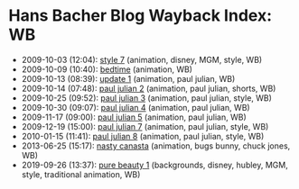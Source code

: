 # Hans Bacher Blog Wayback Index: WB

* 2009-10-03 (12:04): [style 7](https://web.archive.org/web/https://one1more2time3.wordpress.com/2009/10/03/style-7/) (animation, disney, MGM, style, WB)
* 2009-10-09 (10:40): [bedtime](https://web.archive.org/web/https://one1more2time3.wordpress.com/2009/10/09/bedtime/) (animation, WB)
* 2009-10-13 (08:39): [update 1](https://web.archive.org/web/https://one1more2time3.wordpress.com/2009/10/13/update-1/) (animation, paul julian, WB)
* 2009-10-14 (07:48): [paul julian 2](https://web.archive.org/web/https://one1more2time3.wordpress.com/2009/10/14/paul-julian-2/) (animation, paul julian, shorts, WB)
* 2009-10-25 (09:52): [paul julian 3](https://web.archive.org/web/https://one1more2time3.wordpress.com/2009/10/25/paul-julian-3/) (animation, paul julian, style, WB)
* 2009-10-30 (09:07): [paul julian 4](https://web.archive.org/web/https://one1more2time3.wordpress.com/2009/10/30/paul-julian-4/) (animation, paul julian, WB)
* 2009-11-17 (09:00): [paul julian 5](https://web.archive.org/web/https://one1more2time3.wordpress.com/2009/11/17/paul-julian-5/) (animation, paul julian, WB)
* 2009-12-19 (15:00): [paul julian 7](https://web.archive.org/web/https://one1more2time3.wordpress.com/2009/12/19/paul-julian-7/) (animation, paul julian, style, WB)
* 2010-01-15 (11:41): [paul julian 8](https://web.archive.org/web/https://one1more2time3.wordpress.com/2010/01/15/paul-julian-8/) (animation, paul julian, style, WB)
* 2013-06-25 (15:17): [nasty canasta](https://web.archive.org/web/https://one1more2time3.wordpress.com/2013/06/25/nasty-canasta/) (animation, bugs bunny, chuck jones, WB)
* 2019-09-26 (13:37): [pure beauty 1](https://web.archive.org/web/https://one1more2time3.wordpress.com/2019/09/26/pure-beauty-1/) (backgrounds, disney, hubley, MGM, style, traditional animation, WB)